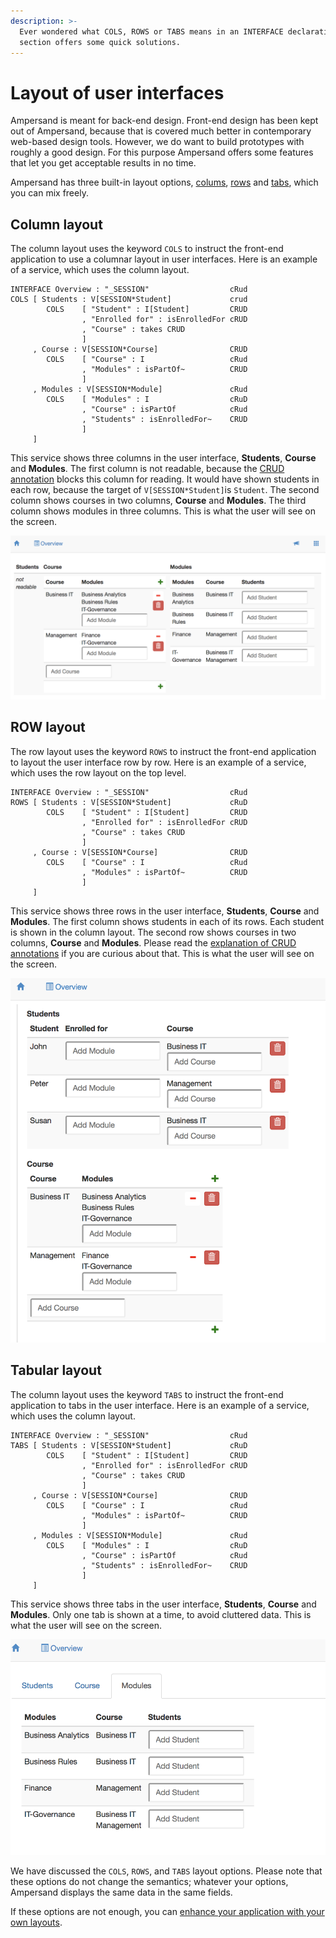 ```yaml
---
description: >-
  Ever wondered what COLS, ROWS or TABS means in an INTERFACE declaration? This
  section offers some quick solutions.
---
```


# Layout of user interfaces

Ampersand is meant for back-end design. Front-end design has been kept out of Ampersand, because that is covered much better in contemporary web-based design tools. However, we do want to build prototypes with roughly a good design. For this purpose Ampersand offers some features that let you get acceptable results in no time.

Ampersand has three built-in layout options, [colums](./#column-layout), [rows](./#row-layout) and [tabs](./#tabular-layout), which you can mix freely.

## Column layout

The column layout uses the keyword `COLS` to instruct the front-end application to use a columnar layout in user interfaces. Here is an example of a service, which uses the column layout.

```text
INTERFACE Overview : "_SESSION"                  cRud
COLS [ Students : V[SESSION*Student]             crud
        COLS    [ "Student" : I[Student]         CRUD
                , "Enrolled for" : isEnrolledFor cRUD
                , "Course" : takes CRUD
                ]
     , Course : V[SESSION*Course]                CRUD
        COLS    [ "Course" : I                   cRud
                , "Modules" : isPartOf~          CRUD
                ]
     , Modules : V[SESSION*Module]               cRud
        COLS    [ "Modules" : I                  cRuD
                , "Course" : isPartOf            cRud
                , "Students" : isEnrolledFor~    CRUD
                ]
     ]
```

This service shows three columns in the user interface, **Students**, **Course** and **Modules**. The first column is not readable, because the [CRUD annotation](../crud.md) blocks this column for reading. It would have shown students in each row, because the target of `V[SESSION*Student]`is `Student`. The second column shows courses in two columns, **Course** and **Modules**. The third column shows modules in three columns. This is what the user will see on the screen. 

![Column-oriented layout of a user interface with columns in each row](../../../.gitbook/assets/cols-layout-example.png)

## ROW layout

The row layout uses the keyword `ROWS` to instruct the front-end application to layout the user interface row by row. Here is an example of a service, which uses the row layout on the top level.

```text
INTERFACE Overview : "_SESSION"                  cRud
ROWS [ Students : V[SESSION*Student]             cRuD
        COLS    [ "Student" : I[Student]         CRUD
                , "Enrolled for" : isEnrolledFor cRUD
                , "Course" : takes CRUD
                ]
     , Course : V[SESSION*Course]                CRUD
        COLS    [ "Course" : I                   cRud
                , "Modules" : isPartOf~          CRUD
                ]
     ]
```

This service shows three rows in the user interface, **Students**, **Course** and **Modules**. The first column shows students in each of its rows. Each student is shown in the column layout. The second row shows courses in two columns, **Course** and **Modules**. Please read the [explanation of CRUD annotations](../crud.md) if you are curious about that. This is what the user will see on the screen. 

![Row-oriented layout of a user interface with columns in each row](../../../.gitbook/assets/rows-layout-example.png)

## Tabular layout

The column layout uses the keyword `TABS` to instruct the front-end application to tabs in the user interface. Here is an example of a service, which uses the column layout.

```text
INTERFACE Overview : "_SESSION"                  cRud
TABS [ Students : V[SESSION*Student]             cRuD
        COLS    [ "Student" : I[Student]         CRUD
                , "Enrolled for" : isEnrolledFor cRUD
                , "Course" : takes CRUD
                ]
     , Course : V[SESSION*Course]                CRUD
        COLS    [ "Course" : I                   cRud
                , "Modules" : isPartOf~          CRUD
                ]
     , Modules : V[SESSION*Module]               cRud
        COLS    [ "Modules" : I                  cRuD
                , "Course" : isPartOf            cRud
                , "Students" : isEnrolledFor~    CRUD
                ]
     ]
```

This service shows three tabs in the user interface, **Students**, **Course** and **Modules**. Only one tab is shown at a time, to avoid cluttered data. This is what the user will see on the screen.

![Tab-oriented layout with column layout in tab &quot;Modules&quot;](../../../.gitbook/assets/untitled.png)

We have discussed the `COLS`, `ROWS`, and `TABS` layout options. Please note that these options do not change the semantics; whatever your options, Ampersand displays the same data in the same fields.

If these options are not enough, you can [enhance your application with your own layouts](your-own-widgets-html-and-css.md).

